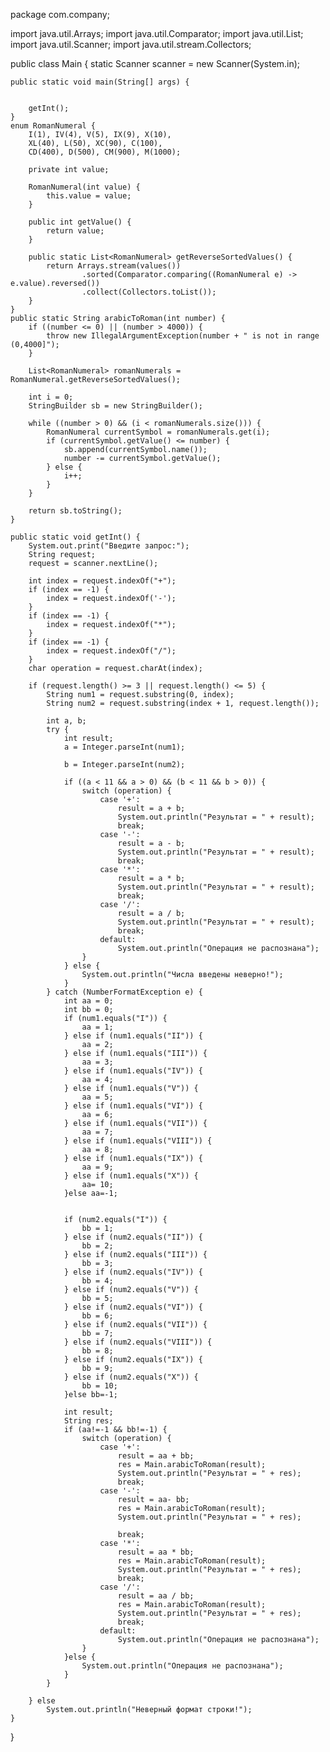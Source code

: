 package com.company;

import java.util.Arrays;
import java.util.Comparator;
import java.util.List;
import java.util.Scanner;
import java.util.stream.Collectors;




public class Main {
    static Scanner scanner = new Scanner(System.in);

    public static void main(String[] args) {


        getInt();
    }
    enum RomanNumeral {
        I(1), IV(4), V(5), IX(9), X(10),
        XL(40), L(50), XC(90), C(100),
        CD(400), D(500), CM(900), M(1000);

        private int value;

        RomanNumeral(int value) {
            this.value = value;
        }

        public int getValue() {
            return value;
        }

        public static List<RomanNumeral> getReverseSortedValues() {
            return Arrays.stream(values())
                    .sorted(Comparator.comparing((RomanNumeral e) -> e.value).reversed())
                    .collect(Collectors.toList());
        }
    }
    public static String arabicToRoman(int number) {
        if ((number <= 0) || (number > 4000)) {
            throw new IllegalArgumentException(number + " is not in range (0,4000]");
        }

        List<RomanNumeral> romanNumerals = RomanNumeral.getReverseSortedValues();

        int i = 0;
        StringBuilder sb = new StringBuilder();

        while ((number > 0) && (i < romanNumerals.size())) {
            RomanNumeral currentSymbol = romanNumerals.get(i);
            if (currentSymbol.getValue() <= number) {
                sb.append(currentSymbol.name());
                number -= currentSymbol.getValue();
            } else {
                i++;
            }
        }

        return sb.toString();
    }

    public static void getInt() {
        System.out.print("Введите запрос:");
        String request;
        request = scanner.nextLine();

        int index = request.indexOf("+");
        if (index == -1) {
            index = request.indexOf('-');
        }
        if (index == -1) {
            index = request.indexOf("*");
        }
        if (index == -1) {
            index = request.indexOf("/");
        }
        char operation = request.charAt(index);

        if (request.length() >= 3 || request.length() <= 5) {
            String num1 = request.substring(0, index);
            String num2 = request.substring(index + 1, request.length());

            int a, b;
            try {
                int result;
                a = Integer.parseInt(num1);

                b = Integer.parseInt(num2);

                if ((a < 11 && a > 0) && (b < 11 && b > 0)) {
                    switch (operation) {
                        case '+':
                            result = a + b;
                            System.out.println("Результат = " + result);
                            break;
                        case '-':
                            result = a - b;
                            System.out.println("Результат = " + result);
                            break;
                        case '*':
                            result = a * b;
                            System.out.println("Результат = " + result);
                            break;
                        case '/':
                            result = a / b;
                            System.out.println("Результат = " + result);
                            break;
                        default:
                            System.out.println("Операция не распознана");
                    }
                } else {
                    System.out.println("Числа введены неверно!");
                }
            } catch (NumberFormatException e) {
                int aa = 0;
                int bb = 0;
                if (num1.equals("I")) {
                    aa = 1;
                } else if (num1.equals("II")) {
                    aa = 2;
                } else if (num1.equals("III")) {
                    aa = 3;
                } else if (num1.equals("IV")) {
                    aa = 4;
                } else if (num1.equals("V")) {
                    aa = 5;
                } else if (num1.equals("VI")) {
                    aa = 6;
                } else if (num1.equals("VII")) {
                    aa = 7;
                } else if (num1.equals("VIII")) {
                    aa = 8;
                } else if (num1.equals("IX")) {
                    aa = 9;
                } else if (num1.equals("X")) {
                    aa= 10;
                }else aa=-1;


                if (num2.equals("I")) {
                    bb = 1;
                } else if (num2.equals("II")) {
                    bb = 2;
                } else if (num2.equals("III")) {
                    bb = 3;
                } else if (num2.equals("IV")) {
                    bb = 4;
                } else if (num2.equals("V")) {
                    bb = 5;
                } else if (num2.equals("VI")) {
                    bb = 6;
                } else if (num2.equals("VII")) {
                    bb = 7;
                } else if (num2.equals("VIII")) {
                    bb = 8;
                } else if (num2.equals("IX")) {
                    bb = 9;
                } else if (num2.equals("X")) {
                    bb = 10;
                }else bb=-1;

                int result;
                String res;
                if (aa!=-1 && bb!=-1) {
                    switch (operation) {
                        case '+':
                            result = aa + bb;
                            res = Main.arabicToRoman(result);
                            System.out.println("Результат = " + res);
                            break;
                        case '-':
                            result = aa- bb;
                            res = Main.arabicToRoman(result);
                            System.out.println("Результат = " + res);

                            break;
                        case '*':
                            result = aa * bb;
                            res = Main.arabicToRoman(result);
                            System.out.println("Результат = " + res);
                            break;
                        case '/':
                            result = aa / bb;
                            res = Main.arabicToRoman(result);
                            System.out.println("Результат = " + res);
                            break;
                        default:
                            System.out.println("Операция не распознана");
                    }
                }else {
                    System.out.println("Операция не распознана");
                }
            }

        } else
            System.out.println("Неверный формат строки!");
    }
}


